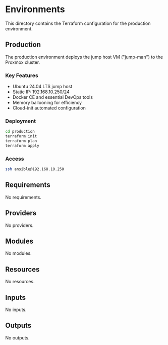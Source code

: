 # Environments

This directory contains the Terraform configuration for the production environment.

## Production

The production environment deploys the jump host VM ("jump-man") to the Proxmox cluster.

### Key Features

- Ubuntu 24.04 LTS jump host
- Static IP: 192.168.10.250/24
- Docker CE and essential DevOps tools
- Memory ballooning for efficiency
- Cloud-init automated configuration

### Deployment

```bash
cd production
terraform init
terraform plan
terraform apply
```

### Access

```bash
ssh ansible@192.168.10.250
```

<!-- BEGIN_TF_DOCS -->
## Requirements

No requirements.

## Providers

No providers.

## Modules

No modules.

## Resources

No resources.

## Inputs

No inputs.

## Outputs

No outputs.
<!-- END_TF_DOCS -->
